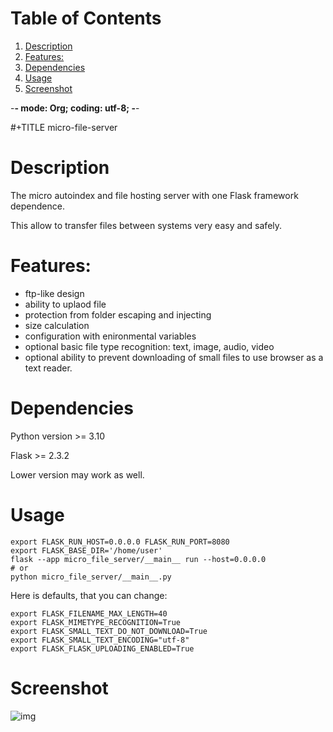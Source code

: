 
# Table of Contents

1.  [Description](#orgd1e733e)
2.  [Features:](#org58f5941)
3.  [Dependencies](#orgb5d14b0)
4.  [Usage](#org0fa2131)
5.  [Screenshot](#orgb47cec7)

-**- mode: Org; coding: utf-8; -**-

\#+TITLE micro-file-server


<a id="orgd1e733e"></a>

# Description

The micro autoindex and file hosting server with one Flask framework dependence.

This allow to transfer files between systems very easy and safely.


<a id="org58f5941"></a>

# Features:

-   ftp-like design
-   ability to uplaod file
-   protection from folder escaping and injecting
-   size calculation
-   configuration with enironmental variables
-   optional basic file type recognition: text, image, audio, video
-   optional ability to prevent downloading of small files to use browser as a text reader.


<a id="orgb5d14b0"></a>

# Dependencies

Python version >= 3.10

Flask >= 2.3.2

Lower version may work as well.


<a id="org0fa2131"></a>

# Usage

    export FLASK_RUN_HOST=0.0.0.0 FLASK_RUN_PORT=8080
    export FLASK_BASE_DIR='/home/user'
    flask --app micro_file_server/__main__ run --host=0.0.0.0
    # or
    python micro_file_server/__main__.py

Here is defaults, that you can change:

    export FLASK_FILENAME_MAX_LENGTH=40
    export FLASK_MIMETYPE_RECOGNITION=True
    export FLASK_SMALL_TEXT_DO_NOT_DOWNLOAD=True
    export FLASK_SMALL_TEXT_ENCODING="utf-8"
    export FLASK_FLASK_UPLOADING_ENABLED=True


<a id="orgb47cec7"></a>

# Screenshot

![img](Screenshot.png)
